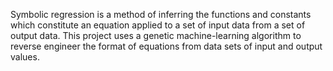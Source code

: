 Symbolic regression is a method of inferring the functions and constants which constitute an equation applied to a set of input data from a set of output data. This project uses a genetic machine-learning algorithm to reverse engineer the format of equations from data sets of input and output values.
 
 
